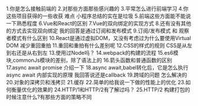 1.你是怎么接触前端的
2.对那些方面那些感兴趣的
3.平常怎么进行前端学习
4.你这些项目获得的一些收获 难点
小程序总结的实在是垃圾
5.前端这些方面能不能说一下熟悉程度 
6.Vue和React的区别 
7.Vue的双向绑定的实现方式 
8.还有没有其他的方式去实现双向绑定
我的回答是通过订阅和发布模式
9.订阅/发布模式 和 观察者模式有什么区别
10.React是通过虚拟DOM，又没有考虑过为什么要使用Virtual DOM 
减少重回重拍 
11.重回和重拍有什么差别呢
12.CSS的样式的规则 CSS是从左到右还是从右到左
13.使用过Node吗？
14.webpack的构建的流程
15.es6模块,commonJs模块的差别，除了语法上的
16.箭头函数和普通函数的区别
17.async await promise 介绍一下
18.async await,babel转化后，它是怎么执行async await  内部实现的原理
我回答说还是callback 
19.跨域的问题 怎么解决的
20.对象的深拷贝和浅拷贝
21.缓存
22.简单的给我说一下做的性能上的优化
23.如何衡量优化的效果的
24.HTTP/1和HTTP/2有了解过吗？ 
25.HTTP/2 构建打包的时候注意什么?有那些方面的策略不同

